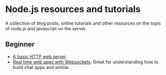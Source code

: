 Node.js resources and tutorials
==============================

A collection of blog posts, online tutorials and other resources on the topic of node.js and javascript on the server.

Beginner
--------

* [A basic HTTP web server](https://www.sitepoint.com/creating-a-http-server-in-node-js/)
* [Real time web apps with Websockets](https://www.youtube.com/watch?v=bjULmG8fqc8). Great for understanding how to build chat apps and similar.
